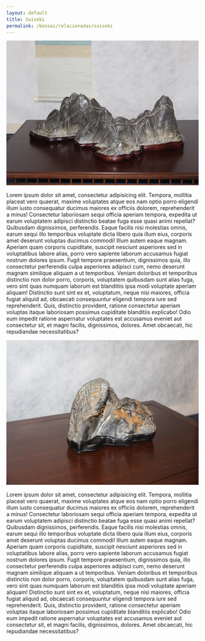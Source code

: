 ```yaml
---
layout: default
title: Suiseki
permalink: /bonsai/relacionadas/suiseki
---
```


<main class="main">
<img class="foto-esquerda" src="../../assets/images/relacionadas/suiseki-001.JPG" alt="Foto de suiseki">
<p class="paragrafo1">
Lorem ipsum dolor sit amet, consectetur adipisicing elit. Tempora, mollitia placeat vero quaerat, maxime voluptates atque eos nam optio porro eligendi illum iusto consequatur ducimus maiores ex officiis dolorem, reprehenderit a minus! Consectetur laboriosam sequi officia aperiam tempora, expedita ut earum voluptatem adipisci distinctio beatae fuga esse quasi animi repellat? Quibusdam dignissimos, perferendis. Eaque facilis nisi molestias omnis, earum sequi illo temporibus voluptate dicta libero quia illum eius, corporis amet deserunt voluptas ducimus commodi! Illum autem eaque magnam. Aperiam quam corporis cupiditate, suscipit nesciunt asperiores sed in voluptatibus labore alias, porro vero sapiente laborum accusamus fugiat nostrum dolores ipsum. Fugit tempore praesentium, dignissimos quia, illo consectetur perferendis culpa asperiores adipisci cum, nemo deserunt magnam similique aliquam a ut temporibus. Veniam doloribus et temporibus distinctio non dolor porro, corporis, voluptatem quibusdam sunt alias fuga, vero sint quas numquam laborum est blanditiis ipsa modi voluptate aperiam aliquam! Distinctio sunt sint ex et, voluptatum, neque nisi maiores, officia fugiat aliquid ad, obcaecati consequuntur eligendi tempora iure sed reprehenderit. Quis, distinctio provident, ratione consectetur aperiam voluptas itaque laboriosam possimus cupiditate blanditiis explicabo! Odio eum impedit ratione aspernatur voluptates est accusamus eveniet aut consectetur sit, et magni facilis, dignissimos, dolores. Amet obcaecati, hic repudiandae necessitatibus?
</p>
<img class="foto-direita" src="../../assets/images/relacionadas/suiseki-002.JPG" alt="Foto de suiseki">
<p class="paragrafo2">
Lorem ipsum dolor sit amet, consectetur adipisicing elit. Tempora, mollitia placeat vero quaerat, maxime voluptates atque eos nam optio porro eligendi illum iusto consequatur ducimus maiores ex officiis dolorem, reprehenderit a minus! Consectetur laboriosam sequi officia aperiam tempora, expedita ut earum voluptatem adipisci distinctio beatae fuga esse quasi animi repellat? Quibusdam dignissimos, perferendis. Eaque facilis nisi molestias omnis, earum sequi illo temporibus voluptate dicta libero quia illum eius, corporis amet deserunt voluptas ducimus commodi! Illum autem eaque magnam. Aperiam quam corporis cupiditate, suscipit nesciunt asperiores sed in voluptatibus labore alias, porro vero sapiente laborum accusamus fugiat nostrum dolores ipsum. Fugit tempore praesentium, dignissimos quia, illo consectetur perferendis culpa asperiores adipisci cum, nemo deserunt magnam similique aliquam a ut temporibus. Veniam doloribus et temporibus distinctio non dolor porro, corporis, voluptatem quibusdam sunt alias fuga, vero sint quas numquam laborum est blanditiis ipsa modi voluptate aperiam aliquam! Distinctio sunt sint ex et, voluptatum, neque nisi maiores, officia fugiat aliquid ad, obcaecati consequuntur eligendi tempora iure sed reprehenderit. Quis, distinctio provident, ratione consectetur aperiam voluptas itaque laboriosam possimus cupiditate blanditiis explicabo! Odio eum impedit ratione aspernatur voluptates est accusamus eveniet aut consectetur sit, et magni facilis, dignissimos, dolores. Amet obcaecati, hic repudiandae necessitatibus?
</p>
</main>
